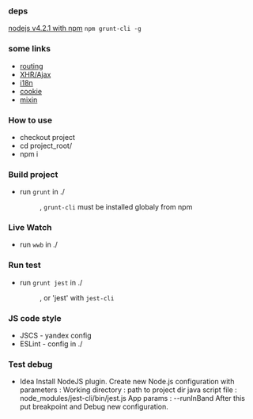 ### deps ###
[nodejs v4.2.1 with npm](https://nodejs.org/en/download/)
`npm grunt-cli -g`  

### some links ###
* [routing](https://github.com/rackt/react-router)
* [XHR/Ajax](https://www.npmjs.com/package/portals)
* [i18n](http://formatjs.io/react/#formatted-message)
* [cookie](https://www.npmjs.com/package/react-cookie)
* [mixin](https://github.com/brigand/react-mixin)

### How to use ###
* checkout project
* cd project_root/
* npm i

### Build project ###
* run `grunt` in ./<dir>, `grunt-cli`  must be installed globaly from npm

### Live Watch ###
* run `wwb` in ./<dir>

### Run test ###
* run `grunt jest` in ./<dir>, or 'jest' with `jest-cli`

### JS code style ###
* JSCS - yandex config
* ESLint - config in ./<dir>

### Test debug ###
 * Idea
  Install NodeJS plugin. Create new Node.js configuration with parameters :
    Working directory : path to project dir
    java script file : node_modules/jest-cli/bin/jest.js
    App params : --runInBand
  After this put breakpoint and Debug new configuration.
